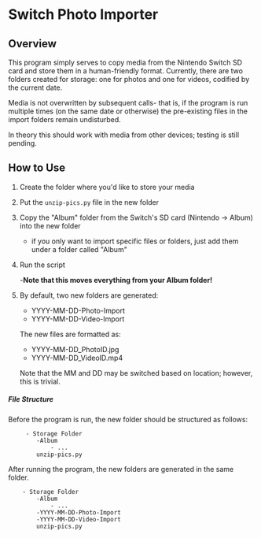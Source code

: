 # Switch Photo Importer
## Overview
This program simply serves to copy media from the Nintendo Switch SD card and store them 
in a human-friendly format. Currently, there are two folders created for storage: one for photos and one for videos,
codified by the current date.

Media is not overwritten by subsequent calls- that is, if the program is run multiple times (on the same date or otherwise)
the pre-existing files in the import folders remain undisturbed.


In theory this should work with media from other devices; testing is still pending.



## How to Use
1. Create the folder where you'd like to store your media
2. Put the `unzip-pics.py` file in the new folder
3. Copy the "Album" folder from the Switch's SD card (Nintendo -> Album) into the new folder
    - if you only want to import specific files or folders, just add them under a folder called "Album"
4. Run the script

    -**Note that this moves everything from your Album folder!**
5. By default, two new folders are generated:
    - YYYY-MM-DD-Photo-Import
    - YYYY-MM-DD-Video-Import
    
   The new files are formatted as:
    - YYYY-MM-DD_PhotoID.jpg
    - YYYY-MM-DD_VideoID.mp4
   
   Note that the MM and DD may be switched based on location; however, this is trivial.
 
 ##### File Structure
 Before the program is run, the new folder should be structured as follows:
 
         - Storage Folder
            -Album
                - ...
            unzip-pics.py
            
 After running the program, the new folders are generated in the same folder.
 
        - Storage Folder
            -Album
                - ...
            -YYYY-MM-DD-Photo-Import
            -YYYY-MM-DD-Video-Import
            unzip-pics.py